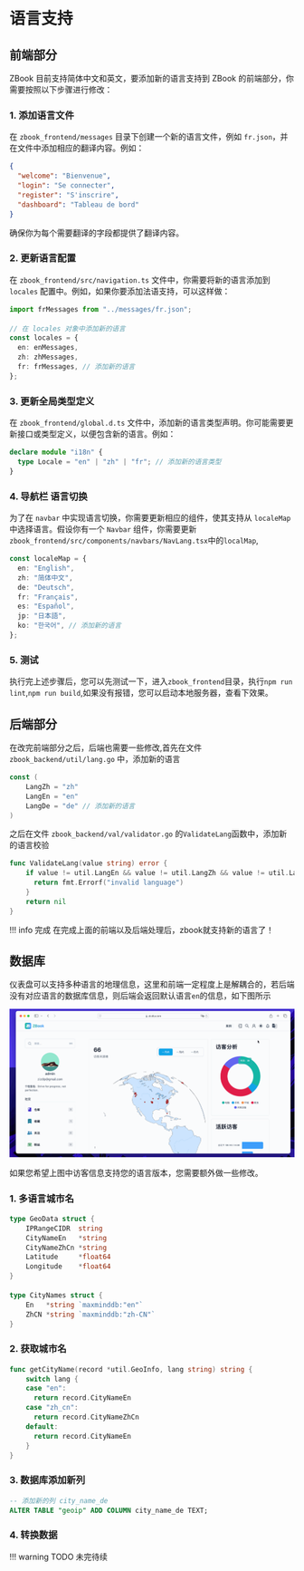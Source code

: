 # 语言支持

## 前端部分

ZBook 目前支持简体中文和英文，要添加新的语言支持到 ZBook 的前端部分，你需要按照以下步骤进行修改：

### 1. 添加语言文件

在 `zbook_frontend/messages` 目录下创建一个新的语言文件，例如 `fr.json`，并在文件中添加相应的翻译内容。例如：

```json
{
  "welcome": "Bienvenue",
  "login": "Se connecter",
  "register": "S'inscrire",
  "dashboard": "Tableau de bord"
}
```

确保你为每个需要翻译的字段都提供了翻译内容。

### 2. 更新语言配置

在 `zbook_frontend/src/navigation.ts` 文件中，你需要将新的语言添加到 `locales` 配置中。例如，如果你要添加法语支持，可以这样做：

```typescript
import frMessages from "../messages/fr.json";

// 在 locales 对象中添加新的语言
const locales = {
  en: enMessages,
  zh: zhMessages,
  fr: frMessages, // 添加新的语言
};
```

### 3. 更新全局类型定义

在 `zbook_frontend/global.d.ts` 文件中，添加新的语言类型声明。你可能需要更新接口或类型定义，以便包含新的语言。例如：

```typescript
declare module "i18n" {
  type Locale = "en" | "zh" | "fr"; // 添加新的语言类型
}
```

### 4. 导航栏 语言切换

为了在 `navbar` 中实现语言切换，你需要更新相应的组件，使其支持从 `localeMap` 中选择语言。假设你有一个 `Navbar` 组件，你需要更新`zbook_frontend/src/components/navbars/NavLang.tsx`中的`localMap`,

```typescript
const localeMap = {
  en: "English",
  zh: "简体中文",
  de: "Deutsch",
  fr: "Français",
  es: "Español",
  jp: "日本語",
  ko: "한국어", // 添加新的语言
};
```

### 5. 测试

执行完上述步骤后，您可以先测试一下，进入`zbook_frontend`目录，执行`npm run lint`,`npm run build`,如果没有报错，您可以启动本地服务器，查看下效果。

## 后端部分

在改完前端部分之后，后端也需要一些修改,首先在文件 `zbook_backend/util/lang.go` 中，添加新的语言

```go
const (
    LangZh = "zh"
    LangEn = "en"
    LangDe = "de" // 添加新的语言
)
```

之后在文件 `zbook_backend/val/validator.go` 的`ValidateLang`函数中，添加新的语言校验

```go
func ValidateLang(value string) error {
    if value != util.LangEn && value != util.LangZh && value != util.LangDe {
      return fmt.Errorf("invalid language")
    }
    return nil
}
```

!!! info 完成
    在完成上面的前端以及后端处理后，zbook就支持新的语言了！

## 数据库

仪表盘可以支持多种语言的地理信息，这里和前端一定程度上是解耦合的，若后端没有对应语言的数据库信息，则后端会返回默认语言`en`的信息，如下图所示

![lang_support](./assets/lang_support.gif)

如果您希望上图中访客信息支持您的语言版本，您需要额外做一些修改。

### 1. 多语言城市名

```go
type GeoData struct {
    IPRangeCIDR  string
    CityNameEn   *string
    CityNameZhCn *string
    Latitude     *float64
    Longitude    *float64
}

type CityNames struct {
    En   *string `maxminddb:"en"`
    ZhCN *string `maxminddb:"zh-CN"`
}

```

### 2. 获取城市名

```go
func getCityName(record *util.GeoInfo, lang string) string {
    switch lang {
    case "en":
      return record.CityNameEn
    case "zh_cn":
      return record.CityNameZhCn
    default:
      return record.CityNameEn
    }
}
```

### 3. 数据库添加新列

```sql
-- 添加新的列 city_name_de
ALTER TABLE "geoip" ADD COLUMN city_name_de TEXT;
```

### 4. 转换数据

!!! warning TODO
    未完待续
